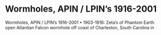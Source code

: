 # Wormholes, APIN / LPIN’s 1916-2001

Wormholes, APIN / LPIN’s 1916-2001
•
1903-1916: Zeta’s of Phantom Earth open Atlantian Falcon wormhole off coast of Charleston, South Carolina in